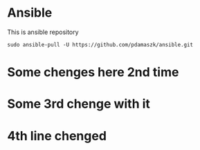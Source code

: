 # Ansible ####

This is ansible repository
```
sudo ansible-pull -U https://github.com/pdamaszk/ansible.git
```


# Some chenges here 2nd time ##
# Some 3rd chenge with it
# 4th line chenged
